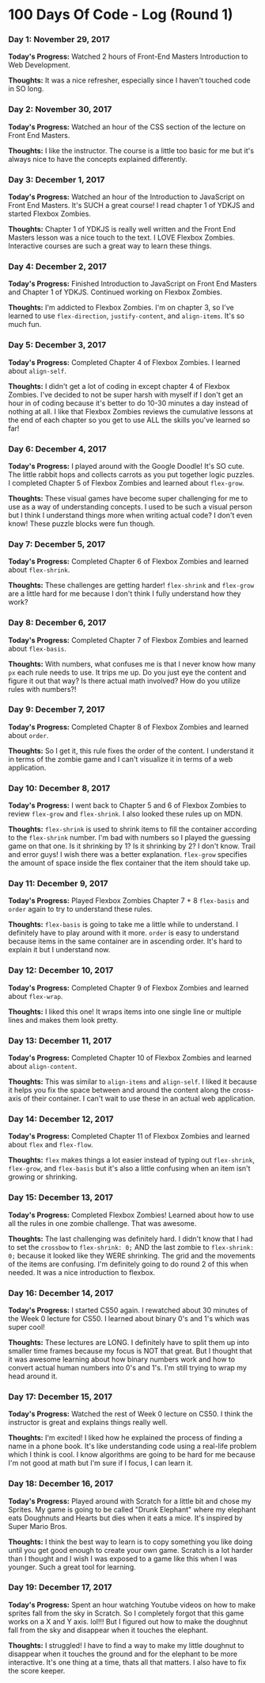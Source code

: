 # 100 Days Of Code - Log (Round 1)

### Day 1: November 29, 2017

**Today's Progress:** Watched 2 hours of Front-End Masters Introduction to Web Development.

**Thoughts:** It was a nice refresher, especially since I haven't touched code in SO long.

### Day 2: November 30, 2017

**Today's Progress:** Watched an hour of the CSS section of the lecture on Front End Masters.

**Thoughts:** I like the instructor. The course is a little too basic for me but it's always nice to have the concepts explained differently.

### Day 3: December 1, 2017

**Today's Progress:** Watched an hour of the Introduction to JavaScript on Front End Masters. It's SUCH a great course! I read chapter 1 of YDKJS and started Flexbox Zombies.

**Thoughts:** Chapter 1 of YDKJS is really well written and the Front End Masters lesson was a nice touch to the text. I LOVE Flexbox Zombies. Interactive courses are such a great way to learn these things.

### Day 4: December 2, 2017

**Today's Progress:** Finished Introduction to JavaScript on Front End Masters and Chapter 1 of YDKJS. Continued working on Flexbox Zombies.

**Thoughts:** I'm addicted to Flexbox Zombies. I'm on chapter 3, so I've learned to use ```flex-direction```, ```justify-content```, and ```align-items```. It's so much fun.

### Day 5: December 3, 2017

**Today's Progress:** Completed Chapter 4 of Flexbox Zombies. I learned about ```align-self```.

**Thoughts:** I didn't get a lot of coding in except chapter 4 of Flexbox Zombies. I've decided to not be super harsh with myself if I don't get an hour in of coding because it's better to do 10-30 minutes a day instead of nothing at all. I like that Flexbox Zombies reviews the cumulative lessons at the end of each chapter so you get to use ALL the skills you've learned so far!

### Day 6: December 4, 2017

**Today's Progress:** I played around with the Google Doodle! It's SO cute. The little rabbit hops and collects carrots as you put together logic puzzles. I completed Chapter 5 of Flexbox Zombies and learned about ```flex-grow```.

**Thoughts:** These visual games have become super challenging for me to use as a way of understanding concepts. I used to be such a visual person but I think I understand things more when writing actual code? I don't even know! These puzzle blocks were fun though.

### Day 7: December 5, 2017

**Today's Progress:** Completed Chapter 6 of Flexbox Zombies and learned about ```flex-shrink```.

**Thoughts:** These challenges are getting harder! ```flex-shrink``` and ```flex-grow``` are a little hard for me because I don't think I fully understand how they work?

### Day 8: December 6, 2017

**Today's Progress:** Completed Chapter 7 of Flexbox Zombies and learned about ```flex-basis```.

**Thoughts:** With numbers, what confuses me is that I never know how many ```px``` each rule needs to use. It trips me up. Do you just eye the content and figure it out that way? Is there actual math involved? How do you utilize rules with numbers?!

### Day 9: December 7, 2017

**Today's Progress:** Completed Chapter 8 of Flexbox Zombies and learned about ```order```.

**Thoughts:** So I get it, this rule fixes the order of the content. I understand it in terms of the zombie game and I can't visualize it in terms of a web application.

### Day 10: December 8, 2017

**Today's Progress:** I went back to Chapter 5 and 6 of Flexbox Zombies to review ```flex-grow``` and ```flex-shrink```. I also looked these rules up on MDN.

**Thoughts:** ```flex-shrink``` is used to shrink items to fill the container according to the ```flex-shrink``` number. I'm bad with numbers so I played the guessing game on that one. Is it shrinking by 1? Is it shrinking by 2? I don't know. Trail and error guys! I wish there was a better explanation. ```flex-grow``` specifies the amount of space inside the flex container that the item should take up.

### Day 11: December 9, 2017

**Today's Progress:** Played Flexbox Zombies Chapter 7 + 8 ```flex-basis``` and ```order``` again to try to understand these rules.

**Thoughts:** ```flex-basis``` is going to take me a little while to understand. I definitely have to play around with it more. ```order``` is easy to understand because items in the same container are in ascending order. It's hard to explain it but I understand now.

### Day 12: December 10, 2017

**Today's Progress:** Completed Chapter 9 of Flexbox Zombies and learned about ```flex-wrap```.

**Thoughts:** I liked this one! It wraps items into one single line or multiple lines and makes them look pretty.

### Day 13: December 11, 2017

**Today's Progress:** Completed Chapter 10 of Flexbox Zombies and learned about ```align-content```.

**Thoughts:** This was similar to ```align-items``` and ```align-self```. I liked it because it helps you fix the space between and around the content along the cross-axis of their container. I can't wait to use these in an actual web application.

### Day 14: December 12, 2017

**Today's Progress:** Completed Chapter 11 of Flexbox Zombies and learned about ```flex``` and ```flex-flow```.

**Thoughts:** ```flex``` makes things a lot easier instead of typing out ```flex-shrink```, ```flex-grow```, and ```flex-basis``` but it's also a little confusing when an item isn't growing or shrinking.

### Day 15: December 13, 2017

**Today's Progress:** Completed Flexbox Zombies! Learned about how to use all the rules in one zombie challenge. That was awesome.

**Thoughts:** The last challenging was definitely hard. I didn't know that I had to set the ```crossbow``` to ```flex-shrink: 0;``` AND the last zombie to ```flex-shrink: 0;``` because it looked like they WERE shrinking. The grid and the movements of the items are confusing. I'm definitely going to do round 2 of this when needed. It was a nice introduction to flexbox.

### Day 16: December 14, 2017

**Today's Progress:** I started CS50 again. I rewatched about 30 minutes of the Week 0 lecture for CS50. I learned about binary 0's and 1's which was super cool!

**Thoughts:** These lectures are LONG. I definitely have to split them up into smaller time frames because my focus is NOT that great. But I thought that it was awesome learning about how binary numbers work and how to convert actual human numbers into 0's and 1's. I'm still trying to wrap my head around it.

### Day 17: December 15, 2017

**Today's Progress:** Watched the rest of Week 0 lecture on CS50. I think the instructor is great and explains things really well.

**Thoughts:** I'm excited! I liked how he explained the process of finding a name in a phone book. It's like understanding code using a real-life problem which I think is cool. I know algorithms are going to be hard for me because I'm not good at math but I'm sure if I focus, I can learn it.

### Day 18: December 16, 2017

**Today's Progress:** Played around with Scratch for a little bit and chose my Sprites. My game is going to be called "Drunk Elephant" where my elephant eats Doughnuts and Hearts but dies when it eats a mice. It's inspired by Super Mario Bros.

**Thoughts:** I think the best way to learn is to copy something you like doing until you get good enough to create your own game. Scratch is a lot harder than I thought and I wish I was exposed to a game like this when I was younger. Such a great tool for learning.

### Day 19: December 17, 2017

**Today's Progress:** Spent an hour watching Youtube videos on how to make sprites fall from the sky in Scratch. So I completely forgot that this game works on a X and Y axis. lol!!! But I figured out how to make the doughnut fall from the sky and disappear when it touches the elephant.

**Thoughts:** I struggled! I have to find a way to make my little doughnut to disappear when it touches the ground and for the elephant to be more interactive. It's one thing at a time, thats all that matters. I also have to fix the score keeper. 

